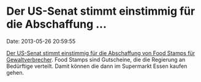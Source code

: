 Der US-Senat stimmt einstimmig für die Abschaffung \...
=======================================================

Date: 2013-05-26 20:59:55

[Der US-Senat stimmt einstimmig für die Abschaffung von Food Stamps für
Gewaltverbrecher](http://tv.msnbc.com/2013/05/24/vitter-proposes-eliminating-food-stamps-for-those-convicted-of-violent-crimes/).
Food Stamps sind Gutscheine, die die Regierung an Bedürftige verteilt.
Damit können die dann im Supermarkt Essen kaufen gehen.
